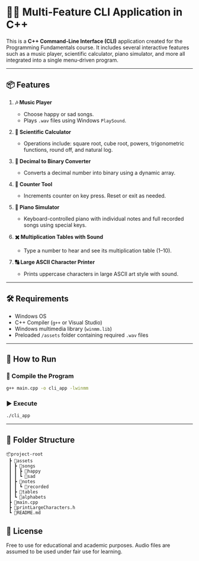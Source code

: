 
# 🎵🔢 Multi-Feature CLI Application in C++

This is a **C++ Command-Line Interface (CLI)** application created for the Programming Fundamentals course. It includes several interactive features such as a music player, scientific calculator, piano simulator, and more all integrated into a single menu-driven program.

---

## 📦 Features

1. **🎶 Music Player**  
   - Choose happy or sad songs.
   - Plays `.wav` files using Windows `PlaySound`.

2. **🧮 Scientific Calculator**  
   - Operations include: square root, cube root, powers, trigonometric functions, round off, and natural log.

3. **🔁 Decimal to Binary Converter**  
   - Converts a decimal number into binary using a dynamic array.

4. **🔢 Counter Tool**  
   - Increments counter on key press. Reset or exit as needed.

5. **🎹 Piano Simulator**  
   - Keyboard-controlled piano with individual notes and full recorded songs using special keys.

6. **✖️ Multiplication Tables with Sound**  
   - Type a number to hear and see its multiplication table (1–10).

7. **🔠 Large ASCII Character Printer**  
   - Prints uppercase characters in large ASCII art style with sound.

---

## 🛠️ Requirements

- Windows OS
- C++ Compiler (`g++` or Visual Studio)
- Windows multimedia library (`winmm.lib`)
- Preloaded `/assets` folder containing required `.wav` files

---

## 🚀 How to Run

### 🔧 Compile the Program

```bash
g++ main.cpp -o cli_app -lwinmm
```

### ▶️ Execute

```bash
./cli_app
```

---

## 📁 Folder Structure

```
📦project-root
 ┣ 📂assets
 ┃ ┣ 📂songs
 ┃ ┃ ┣ 📂happy
 ┃ ┃ ┗ 📂sad
 ┃ ┣ 📂notes
 ┃ ┃ ┗ 📂recorded
 ┃ ┣ 📂tables
 ┃ ┗ 📂alphabets
 ┣ 📄main.cpp
 ┣ 📄printLargeCharacters.h
 ┗ 📄README.md
```


## 📜 License

Free to use for educational and academic purposes. Audio files are assumed to be used under fair use for learning.
